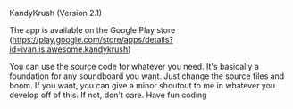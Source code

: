 KandyKrush (Version 2.1)

The app is available on the Google Play store (https://play.google.com/store/apps/details?id=ivan.is.awesome.kandykrush)

You can use the source code for whatever you need.
It's basically a foundation for any soundboard you want. Just change the source files and boom.
If you want, you can give a minor shoutout to me in whatever you develop off of this. If not, don't care.
Have fun coding
